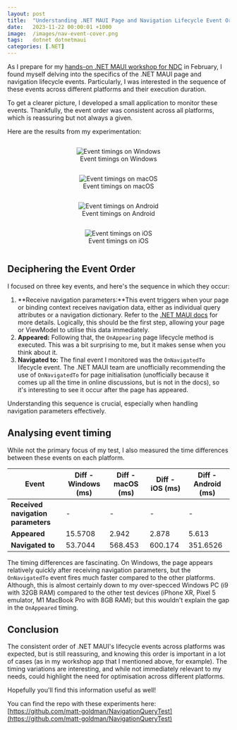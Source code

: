 ```yaml
---
layout: post
title:  "Understanding .NET MAUI Page and Navigation Lifecycle Event Order"
date:   2023-11-22 00:00:01 +1000
image:  /images/nav-event-cover.png
tags:   dotnet dotnetmaui
categories: [.NET]
---
```


As I prepare for my [hands-on .NET MAUI workshop for NDC](https://ndcsydney.com/workshops/hands-on-cross-platform-mobile-and-desktop-apps-with-net-maui/9b5cb208bd43) in February, I found myself delving into the specifics of the .NET MAUI page and navigation lifecycle events. Particularly, I was interested in the sequence of these events across different platforms and their execution duration.

To get a clearer picture, I developed a small application to monitor these events. Thankfully, the event order was consistent across all platforms, which is reassuring but not always a given.

Here are the results from my experimentation:

<div style="display: flex; flex-wrap: wrap; justify-content: space-around; align-items: center;">
    <figure style="flex: 50%; text-align: center;">
        <!-- Image 1: Windows -->
        <img src="/images/event-order-windows.png" alt="Event timings on Windows" style="max-width: 100%; height: auto;">
        <figcaption>Event timings on Windows</figcaption>
    </figure>
    <figure style="flex: 50%; text-align: center;">
        <!-- Image 2: macOS -->
        <img src="/images/event-order-macos.png" alt="Event timings on macOS" style="max-width: 100%; height: auto;">
        <figcaption>Event timings on macOS</figcaption>
    </figure>
    <figure style="flex: 50%; text-align: center;">
        <!-- Image 3: Android -->
        <img src="/images/event-order-android.png" alt="Event timings on Android" style="max-width: 100%; height: auto;">
        <figcaption>Event timings on Android</figcaption>
    </figure>
    <figure style="flex: 50%; text-align: center;">
        <!-- Image 4: iOS -->
        <img src="/images/event-order-ios.jpeg" alt="Event timings on iOS" style="max-width: 100%; height: auto;">
        <figcaption>Event timings on iOS</figcaption>
    </figure>
</div>


## Deciphering the Event Order

I focused on three key events, and here's the sequence in which they occur:

1. **Receive navigation parameters:**This event triggers when your page or binding context receives navigation data, either as individual query attributes or a navigation dictionary. Refer to the [.NET MAUI docs](https://learn.microsoft.com/dotnet/maui/fundamentals/shell/navigation?view=net-maui-8.0#pass-data) for more details. Logically, this should be the first step, allowing your page or ViewModel to utilise this data immediately.
2. **Appeared:** Following that, the `OnAppearing` page lifecycle method is executed. This was a bit surprising to me, but it makes sense when you think about it.
3. **Navigated to:** The final event I monitored was the `OnNavigatedTo` lifecycle event. The .NET MAUI team are unofficially recommending the use of `OnNavigatedTo` for page initialisation (unofficially because it comes up all the time in online discussions, but is not in the docs), so it's interesting to see it occur after the page has appeared.

Understanding this sequence is crucial, especially when handling navigation parameters effectively.

## Analysing event timing

While not the primary focus of my test, I also measured the time differences between these events on each platform.

| Event                              | Diff - Windows (ms)  | Diff - macOS (ms)        | Diff - iOS (ms)   | Diff - Android (ms) |
|------------------------------------|----------------------|--------------------------|-------------------|---------------------|
| **Received navigation parameters** | -                    |  -                       | -                 | -                   |
| **Appeared**                       | 15.5708              |  2.942                   | 2.878             | 5.613               |
| **Navigated to**                   | 53.7044              |  568.453                 | 600.174           | 351.6526            |

The timing differences are fascinating. On Windows, the page appears relatively quickly after receiving navigation parameters, but the `OnNavigatedTo` event fires much faster compared to the other platforms. Although, this is almost certainly down to my over-specced Windows PC (i9 with 32GB RAM) compared to the other test devices (iPhone XR, Pixel 5 emulator, M1 MacBook Pro with 8GB RAM); but this wouldn't explain the gap in the `OnAppeared` timing.

## Conclusion

The consistent order of .NET MAUI's lifecycle events across platforms was expected, but is still reassuring, and knowing this order is important in a lot of cases (as in my workshop app that I mentioned above, for example). The timing variations are interesting, and while not immediately relevant to my needs, could highlight the need for optimisation across different platforms.

Hopefully you'll find this information useful as well!

You can find the repo with these experiments here: [https://github.com/matt-goldman/NavigationQueryTest](https://github.com/matt-goldman/NavigationQueryTest)
